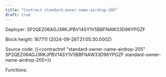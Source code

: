 ```yaml
---
title: "Contract standard-owner-name-airdrop-205"
draft: true
---
```

Deployer: SP2QEZ06AGJ3RKJPBV14SY1V5BBFNAW33D96YPGZF


 



Block height: 167711 (2024-09-28T21:05:30.000Z)

Source code: {{<contractref "standard-owner-name-airdrop-205" SP2QEZ06AGJ3RKJPBV14SY1V5BBFNAW33D96YPGZF standard-owner-name-airdrop-205>}}

Functions:


